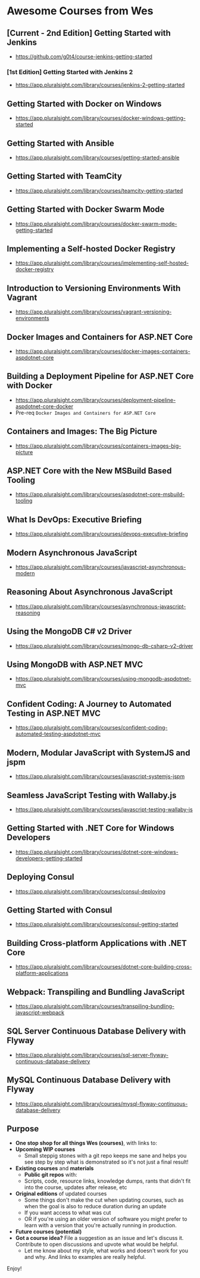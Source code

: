 # Awesome Courses from Wes

## [Current - 2nd Edition] Getting Started with Jenkins
- https://github.com/g0t4/course-jenkins-getting-started

### [1st Edition] Getting Started with Jenkins 2
- https://app.pluralsight.com/library/courses/jenkins-2-getting-started

## Getting Started with Docker on Windows
- https://app.pluralsight.com/library/courses/docker-windows-getting-started

## Getting Started with Ansible
- https://app.pluralsight.com/library/courses/getting-started-ansible

## Getting Started with TeamCity
- https://app.pluralsight.com/library/courses/teamcity-getting-started

## Getting Started with Docker Swarm Mode
- https://app.pluralsight.com/library/courses/docker-swarm-mode-getting-started

## Implementing a Self-hosted Docker Registry
- https://app.pluralsight.com/library/courses/implementing-self-hosted-docker-registry

## Introduction to Versioning Environments With Vagrant
- https://app.pluralsight.com/library/courses/vagrant-versioning-environments

## Docker Images and Containers for ASP.NET Core
- https://app.pluralsight.com/library/courses/docker-images-containers-aspdotnet-core

## Building a Deployment Pipeline for ASP.NET Core with Docker
- https://app.pluralsight.com/library/courses/deployment-pipeline-aspdotnet-core-docker
- Pre-req `Docker Images and Containers for ASP.NET Core`

## Containers and Images: The Big Picture
- https://app.pluralsight.com/library/courses/containers-images-big-picture

## ASP.NET Core with the New MSBuild Based Tooling
- https://app.pluralsight.com/library/courses/aspdotnet-core-msbuild-tooling

## What Is DevOps: Executive Briefing
- https://app.pluralsight.com/library/courses/devops-executive-briefing

## Modern Asynchronous JavaScript
- https://app.pluralsight.com/library/courses/javascript-asynchronous-modern

## Reasoning About Asynchronous JavaScript
- https://app.pluralsight.com/library/courses/asynchronous-javascript-reasoning

## Using the MongoDB C# v2 Driver
- https://app.pluralsight.com/library/courses/mongo-db-csharp-v2-driver

## Using MongoDB with ASP.NET MVC
- https://app.pluralsight.com/library/courses/using-mongodb-aspdotnet-mvc

## Confident Coding: A Journey to Automated Testing in ASP.NET MVC
- https://app.pluralsight.com/library/courses/confident-coding-automated-testing-aspdotnet-mvc

## Modern, Modular JavaScript with SystemJS and jspm
- https://app.pluralsight.com/library/courses/javascript-systemjs-jspm

## Seamless JavaScript Testing with Wallaby.js
- https://app.pluralsight.com/library/courses/javascript-testing-wallaby-js

## Getting Started with .NET Core for Windows Developers
- https://app.pluralsight.com/library/courses/dotnet-core-windows-developers-getting-started

## Deploying Consul
- https://app.pluralsight.com/library/courses/consul-deploying

## Getting Started with Consul
- https://app.pluralsight.com/library/courses/consul-getting-started

## Building Cross-platform Applications with .NET Core
- https://app.pluralsight.com/library/courses/dotnet-core-building-cross-platform-applications

## Webpack: Transpiling and Bundling JavaScript
- https://app.pluralsight.com/library/courses/transpiling-bundling-javascript-webpack

## SQL Server Continuous Database Delivery with Flyway
- https://app.pluralsight.com/library/courses/sql-server-flyway-continuous-database-delivery

## MySQL Continuous Database Delivery with Flyway
- https://app.pluralsight.com/library/courses/mysql-flyway-continuous-database-delivery

## Purpose

- **One stop shop for all things Wes (courses)**, with links to:
- **Upcoming WIP courses**
  - Small steppig stones with a git repo keeps me sane and helps you see step by step what is demonstrated so it's not just a final result!
- **Existing courses** and **materials**
  - **Public git repos** with:
  - Scripts, code, resource links, knowledge dumps, rants that didn't fit into the course, updates after release, etc 
- **Original editions** of updated courses
  - Some things don't make the cut when updating courses, such as when the goal is also to reduce duration during an update 
  - If you want access to what was cut 
  - OR if you're using an older version of software you might prefer to learn with a version that you're actually running in production. 
- **Future courses (potential)**
- **Got a course idea?** File a suggestion as an issue and let's discuss it. Contribute to open discussions and upvote what would be helpful. 
  - Let me know about my style, what works and doesn't work for you and why. And links to examples are really helpful. 
  
Enjoy!
